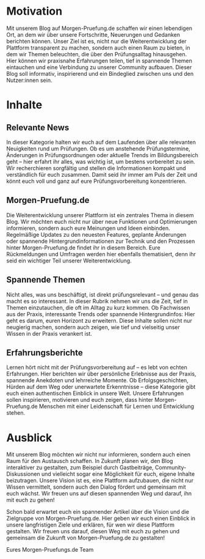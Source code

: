 # Motivation

Mit unserem Blog auf Morgen-Pruefung.de schaffen wir einen lebendigen Ort, an dem wir über unsere Fortschritte, Neuerungen und Gedanken berichten können. Unser Ziel ist es, nicht nur die Weiterentwicklung der Plattform transparent zu machen, sondern auch einen Raum zu bieten, in dem wir Themen beleuchten, die über den Prüfungsalltag hinausgehen. Hier können wir praxisnahe Erfahrungen teilen, tief in spannende Themen eintauchen und eine Verbindung zu unserer Community aufbauen. Dieser Blog soll informativ, inspirierend und ein Bindeglied zwischen uns und den Nutzer:innen sein.

# Inhalte

## Relevante News

In dieser Kategorie halten wir euch auf dem Laufenden über alle relevanten Neuigkeiten rund um Prüfungen. Ob es um anstehende Prüfungstermine, Änderungen in Prüfungsordnungen oder aktuelle Trends im Bildungsbereich geht – hier erfahrt ihr alles, was wichtig ist, um bestens vorbereitet zu sein. Wir recherchieren sorgfältig und stellen die Informationen kompakt und verständlich für euch zusammen. Damit seid ihr immer am Puls der Zeit und könnt euch voll und ganz auf eure Prüfungsvorbereitung konzentrieren.

## Morgen-Pruefung.de

Die Weiterentwicklung unserer Plattform ist ein zentrales Thema in diesem Blog. Wir möchten euch nicht nur über neue Funktionen und Optimierungen informieren, sondern auch eure Meinungen und Ideen einbinden. Regelmäßige Updates zu den neuesten Features, geplante Änderungen oder spannende Hintergrundinformationen zur Technik und den Prozessen hinter Morgen-Pruefung.de findet ihr in diesem Bereich. Eure Rückmeldungen und Umfragen werden hier ebenfalls thematisiert, denn ihr seid ein wichtiger Teil unserer Weiterentwicklung.

## Spannende Themen

Nicht alles, was uns beschäftigt, ist direkt prüfungsrelevant – und genau das macht es so interessant. In dieser Rubrik nehmen wir uns die Zeit, tief in Themen einzutauchen, die oft im Alltag zu kurz kommen. Ob Fachwissen aus der Praxis, interessante Trends oder spannende Hintergrundinfos: Hier geht es darum, euren Horizont zu erweitern. Diese Inhalte sollen nicht nur neugierig machen, sondern auch zeigen, wie tief und vielseitig unser Wissen in der Praxis verankert ist.

## Erfahrungsberichte

Lernen hört nicht mit der Prüfungsvorbereitung auf – es lebt von echten Erfahrungen. Hier berichten wir über persönliche Erlebnisse aus der Praxis, spannende Anekdoten und lehrreiche Momente. Ob Erfolgsgeschichten, Hürden auf dem Weg oder unerwartete Erkenntnisse – diese Kategorie gibt euch einen authentischen Einblick in unsere Welt. Unsere Erfahrungen sollen inspirieren, motivieren und euch zeigen, dass hinter Morgen-Pruefung.de Menschen mit einer Leidenschaft für Lernen und Entwicklung stehen.

# Ausblick

Mit unserem Blog möchten wir nicht nur informieren, sondern auch einen Raum für den Austausch schaffen. In Zukunft planen wir, den Blog interaktiver zu gestalten, zum Beispiel durch Gastbeiträge, Community-Diskussionen und vielleicht sogar eine Möglichkeit für euch, eigene Inhalte beizutragen. Unsere Vision ist es, eine Plattform aufzubauen, die nicht nur Wissen vermittelt, sondern auch den Dialog fördert und gemeinsam mit euch wächst. Wir freuen uns auf diesen spannenden Weg und darauf, ihn mit euch zu gehen!

Schon bald erwartet euch ein spannender Artikel über die Vision und die Zielgruppe von Morgen-Pruefung.de. Hier geben wir euch einen Einblick in unsere langfristigen Ziele und erklären, für wen wir diese Plattform gestalten. Wir freuen uns darauf, diesen Weg mit euch zu gehen und gemeinsam die Zukunft von Morgen-Pruefung.de zu gestalten!

Eures
Morgen-Pruefungs.de Team
